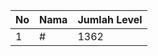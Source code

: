 | No | Nama            | Jumlah Level |
|----|-----------------|--------------|
| 1  | #    |    1362        |
